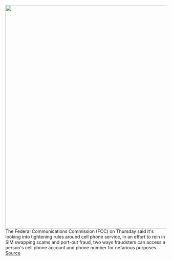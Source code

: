 <img src='https://cdn.vox-cdn.com/thumbor/HBFX-uYYICufp4UfTn19o79zD2w=/0x0:2040x1360/1200x800/filters:focal(857x517:1183x843)/cdn.vox-cdn.com/uploads/chorus_image/image/69932851/acastro_170629_1777_0008_v2.0.jpg' width='700px' /><br/>
The Federal Communications Commission (FCC) on Thursday said it's looking into tightening rules around cell phone service, in an effort to rein in SIM swapping scams and port-out fraud, two ways fraudsters can access a person's cell phone account and phone number for nefarious purposes.
<a href='https://www.theverge.com/2021/9/30/22702544/fcc-rules-sim-swapping-port-out-fraud-cell-phone-carrier'> Source <a/>
